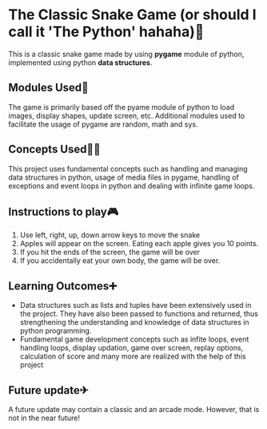 # The Classic Snake Game (or should I call it 'The Python' hahaha)🐍
 This is a classic snake game made by using **pygame** module of python, implemented using python **data structures**.
 
 ## Modules Used🧩
 The game is primarily based off the pyame module of python to load images, display shapes, update screen, etc. Additional modules used to facilitate the usage of pygame are
 random, math and sys.
 
 ## Concepts Used👩‍💻 
 This project uses fundamental concepts such as handling and managing data structures in python, usage of media files in pygame, handling of exceptions and event loops in python 
 and dealing with infinite game loops.
 
 ## Instructions to play🎮 
 1. Use left, right, up, down arrow keys to move the snake
 2. Apples will appear on the screen. Eating each apple gives you 10 points.
 3. If you hit the ends of the screen, the game will be over
 4. If you accidentally eat your own body, the game will be over.
 
 ## Learning Outcomes➕
 * Data structures such as lists and tuples have been extensively used in the project. They have also been passed to functions and returned, thus strengthening the understanding
 and knowledge of data structures in python programming.
 * Fundamental game development concepts such as infite loops, event handling loops, display updation, game over screen, replay options, calculation of score and many more are
 realized with the help of this project 
 
 ## Future update✈
 A future update may contain a classic and an arcade mode. However, that is not in the near future!
